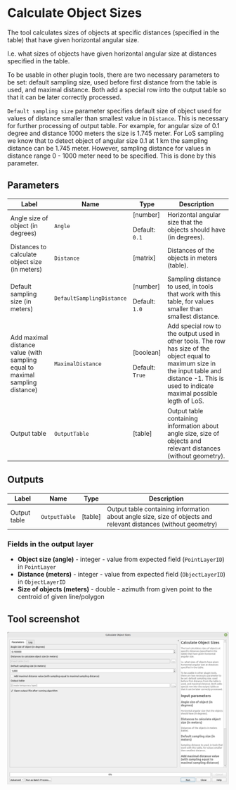 # Calculate Object Sizes

The tool calculates sizes of objects at specific distances (specified in the table) that have given horizontal angular size.

I.e. what sizes of objects have given horizontal angular size at distances specified in the table.

To be usable in other plugin tools, there are two necessary parameters to be set: default sampling size, used before first distance from the table is used, and maximal distance. Both add a special row into the output table so that it can be later correctly processed.
	
`Default sampling size` parameter specifies default size of object used for values of distance smaller than smallest value in `Distance`. This is necessary for further processing of output table. For example, for angular size of 0.1 degree and distance 1000 meters the size is 1.745 meter. For LoS sampling we know that to detect object of angular size 0.1 at 1 km the sampling distance can be 1.745 meter. However, sampling distance for values in distance range 0 - 1000 meter need to be specified. This is done by this parameter. 

## Parameters

| Label                                                                         | Name                      | Type                                    | Description                                                                                                                                                                                         |
| ----------------------------------------------------------------------------- | ------------------------- | --------------------------------------- | --------------------------------------------------------------------------------------------------------------------------------------------------------------------------------------------------- |
| Angle size of object (in degrees)                                             | `Angle`                   | [number]<br/><br/> Default: <br/> `0.1` | Horizontal angular size that the objects should have (in degrees).                                                                                                                                  |
| Distances to calculate object size (in meters)                                | `Distance`                | [matrix]                                | Distances of the objects in meters (table).                                                                                                                                                         |
| Default sampling size (in meters)                                             | `DefaultSamplingDistance` | [number]<br/><br/> Default: <br/> `1.0` | Sampling distance to used, in tools that work with this table, for values smaller than smallest distance.                                                                                           |
| Add maximal distance value (with sampling equal to maximal sampling distance) | `MaximalDistance`         | [boolean]<br/><br/>Default: `True`      | Add special row to the output used in other tools. The row has size of the object equal to maximum size in the input table and distance -1. This is used to indicate maximal possible legth of LoS. |
| Output table                                                                  | `OutputTable`             | [table]                                 | Output table containing information about angle size, size of objects and relevant distances (without geometry).                                                                                    |

## Outputs

| Label        | Name          | Type    | Description                                                                                                     |
| ------------ | ------------- | ------- | --------------------------------------------------------------------------------------------------------------- |
| Output table | `OutputTable` | [table] | Output table containing information about angle size, size of objects and relevant distances (without geometry) |


### Fields in the output layer

* __Object size (angle)__ - integer - value from expected field (`PointLayerID`) in `PointLayer`
* __Distance (meters)__ - integer - value from expected field (`ObjectLayerID`) in `ObjectLayerID`
* __Size of objects (meters)__ - double - azimuth from given point to the centroid of given line/polygon

## Tool screenshot

![Calculate Object Sizes](../../images/tool_sizes_at_distances.png)
